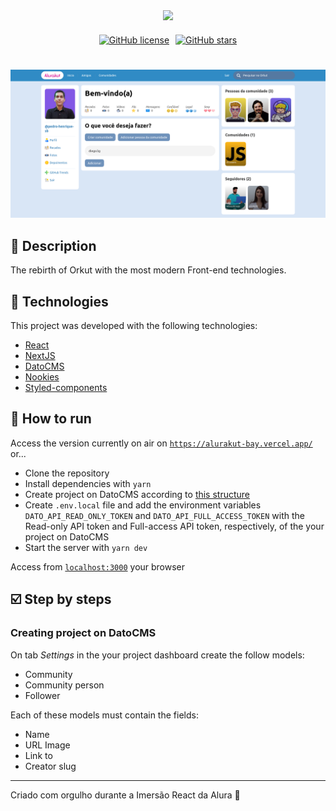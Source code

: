 <div align="center" style="margin-bottom: 20px;">
  <img src="https://alurakut.vercel.app/logo.svg">
</div>
<div align="center" style="display: flex; align-items: center; justify-content: center; gap: 10px;">
  <a href="https://github.com/pedro-henrique-sb/alurakut/blob/main/LICENSE"><img alt="GitHub license" src="https://img.shields.io/github/license/pedro-henrique-sb/alurakut?color=d81d99&style=flat-square"></a>
  <a href="https://github.com/pedro-henrique-sb/alurakut/stargazers"><img alt="GitHub stars" src="https://img.shields.io/github/stars/pedro-henrique-sb/alurakut?color=d81d99&style=flat-square"></a>
</div>
<h1></h1>

![demo](src/assets/images/demo.png)

## 📑 Description

The rebirth of Orkut with the most modern Front-end technologies.

## 🧰 Technologies

This project was developed with the following technologies:

- [React](https://reactjs.org/)
- [NextJS](https://www.nextjs.org/)
- [DatoCMS](https://datocms.com/)
- [Nookies](https://www.npmjs.com/package/nookies)
- [Styled-components](https://styled-components.com/)

## 🧪 How to run

Access the version currently on air on [`https://alurakut-bay.vercel.app/`](https://alurakut-bay.vercel.app/) or...

- Clone the repository
- Install dependencies with `yarn`
- Create project on DatoCMS according to [this structure](#creating-project-on-datocms)
- Create `.env.local` file and add the environment variables `DATO_API_READ_ONLY_TOKEN` and `DATO_API_FULL_ACCESS_TOKEN` with the Read-only API token and Full-access API token, respectively, of the your project on DatoCMS
- Start the server with `yarn dev`

Access from [`localhost:3000`](http://localhost:3000) your browser

## ☑️ Step by steps

<a id="creating-project-on-datocms"/>

### Creating project on DatoCMS

On tab *Settings* in the your project dashboard create the follow models:
- Community
- Community person
- Follower

Each of these models must contain the fields:
- Name
- URL Image
- Link to
- Creator slug

---

Criado com orgulho durante a Imersão React da Alura 🤿
